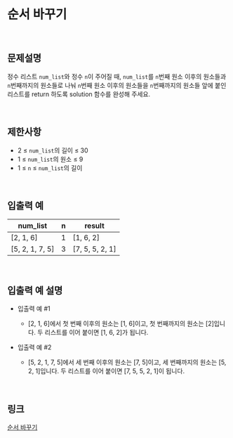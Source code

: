 # 순서 바꾸기

<br>

## 문제설명
정수 리스트 `num_list`와 정수 `n`이 주어질 때, `num_list`를 `n`번째 원소 이후의 원소들과 `n`번째까지의 원소들로 나눠 `n`번째 원소 이후의 원소들을 `n`번째까지의 원소들 앞에 붙인 리스트를 return 하도록 solution 함수를 완성해 주세요.

<br>

## 제한사항
- 2 ≤ `num_list`의 길이 ≤ 30
- 1 ≤ `num_list`의 원소 ≤ 9
- 1 ≤ `n` ≤ `num_list`의 길이

<br>

## 입출력 예
| num_list | n | result |
|---|---|---|
| [2, 1, 6] | 1 | [1, 6, 2] |
| [5, 2, 1, 7, 5] | 3 | [7, 5, 5, 2, 1] |

<br>

## 입출력 예 설명
- 입출력 예 #1
    - [2, 1, 6]에서 첫 번째 이후의 원소는 [1, 6]이고, 첫 번째까지의 원소는 [2]입니다. 두 리스트를 이어 붙이면 [1, 6, 2]가 됩니다.

- 입출력 예 #2
    - [5, 2, 1, 7, 5]에서 세 번째 이후의 원소는 [7, 5]이고, 세 번째까지의 원소는 [5, 2, 1]입니다. 두 리스트를 이어 붙이면 [7, 5, 5, 2, 1]이 됩니다.

<br>

## 링크
[순서 바꾸기](https://school.programmers.co.kr/learn/courses/30/lessons/181891)
